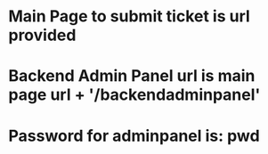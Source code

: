 # Main Page to submit ticket is url provided
# Backend Admin Panel url is main page url + '/backendadminpanel'
# Password for adminpanel is: pwd

